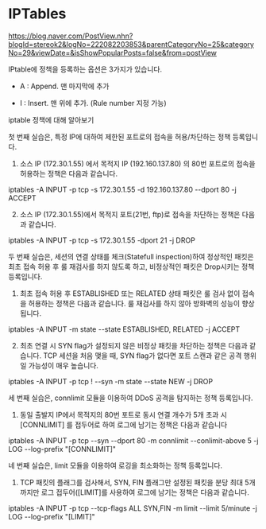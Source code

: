 # IPTables

https://blog.naver.com/PostView.nhn?blogId=stereok2&logNo=222082203853&parentCategoryNo=25&categoryNo=29&viewDate=&isShowPopularPosts=false&from=postView

IPtable에 정책을 등록하는 옵션은 3가지가 있습니다.

- A : Append. 맨 마지막에 추가

- I : Insert. 맨 위에 추가. (Rule number  지정 가능)

iptable 정책에 대해 알아보기

첫 번째 실습은, 특정 IP에 대하여 제한된 포트로의 접속을 허용/차단하는 정책 등록입니다.

1) 소스 IP (172.30.1.55) 에서 목적지 IP (192.160.137.80) 의 80번 포트로의 접속을 허용하는 정책은 다음과 같습니다.

iptables -A INPUT -p tcp -s 172.30.1.55 -d 192.160.137.80 --dport 80 -j ACCEPT

2) 소스 IP (172.30.1.55)에서 목적지 포트(21번, ftp)로 접속을 차단하는 정책은 다음과 같습니다.

iptables -A INPUT -p tcp -s 172.30.1.55 -dport 21 -j DROP

두 번째 실습은, 세션의 연결 상태를 체크(Statefull inspection)하여 정상적인 패킷은 최초 접속 허용 후 룰 재검사를 하지 않도록 하고, 비정상적인 패킷은 Drop시키는 정책 등록입니다.

1) 최초 접속 허용 후 ESTABLISHED 또는 RELATED 상태 패킷은 룰 검사 없이 접속을 허용하는 정책은 다음과 같습니다. 룰 재검사를 하지 않아 방화벽의 성능이 향상됩니다. 

iptables -A INPUT -m state --state ESTABLISHED, RELATED -j ACCEPT

2) 최초 연결 시 SYN flag가 설정되지 않은 비정상 패킷을 차단하는 정책은 다음과 같습니다. TCP 세션을 처음 맺을 때, SYN flag가 없다면 포트 스캔과 같은 공격 행위일 가능성이 매우 높습니다.

iptables -A INPUT -p tcp ! --syn -m state --state NEW -j DROP

세 번째 실습은, connlimit 모듈을 이용하여 DDoS 공격을 탐지하는 정책 등록입니다.

1) 동일 출발지 IP에서 목적지의 80번 포트로 동시 연결 개수가 5개 초과 시 [CONNLIMIT] 를 접두어로 하여 로그에 남기는 정책은 다음과 같습니다

iptables -A INPUT -p tcp --syn --dport 80 -m connlimit --conlimit-above 5 -j LOG --log-prefix "[CONNLIMIT]"

네 번째 실습은, limit 모듈을 이용하여 로깅을 최소화하는 정책 등록입니다.

1) TCP  패킷의 플래그를 검사해서, SYN, FIN 플래그만 설정된 패킷을 분당 최대 5개까지만 로그 접두어([LIMIT]를 사용하여 로그에 남기는 정책은 다음과 같습니다.

iptables -A INPUT -p tcp --tcp-flags ALL SYN,FIN -m limit --limit 5/minute -j LOG --log-prefix "[LIMIT]"

